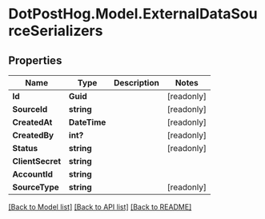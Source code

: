 # DotPostHog.Model.ExternalDataSourceSerializers

## Properties

Name | Type | Description | Notes
------------ | ------------- | ------------- | -------------
**Id** | **Guid** |  | [readonly] 
**SourceId** | **string** |  | [readonly] 
**CreatedAt** | **DateTime** |  | [readonly] 
**CreatedBy** | **int?** |  | [readonly] 
**Status** | **string** |  | [readonly] 
**ClientSecret** | **string** |  | 
**AccountId** | **string** |  | 
**SourceType** | **string** |  | [readonly] 

[[Back to Model list]](../README.md#documentation-for-models) [[Back to API list]](../README.md#documentation-for-api-endpoints) [[Back to README]](../README.md)

